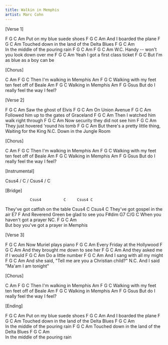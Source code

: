 ```yaml
---
title: Walkin in Memphis
artist: Marc Cohn
---
```

[Verse 1]

   F   G     C          Am
   Put on my blue suede shoes
         F    G      C    Am 
   And I boarded the plane 
   F                   G           C     Am
   Touched down in the land of the Delta Blues 
   F                    G       C   Am  
   In the middle of the pouring rain
   F G  C     Am F                   G    C Am 
   W.C. Handy -- won't you look down over me 
   F            G       C         Am
   Yeah I got a first class ticket 
              F         G       C 
   But I'm as blue as a boy can be 


   [Chorus]

   C        Am         F      G         C
   Then I'm walking in Memphis 
   Am              F        G           C
   Walking with my feet ten feet off of Beale 
   Am         F             G           C
   Walking in Memphis 
   Am              F              G     Gsus
   But do I really feel the way I feel? 


   [Verse 2]

   F       G        C    Am
   Saw the ghost of Elvis 
   F  G     C  Am
   On Union Avenue
   F            G         C        Am 
   Followed him up to the gates of Graceland 
          F           G          C      Am
   Then I watched him walk right through 
         F           G       C      Am
   Now security they did not see him 
             F        G         C   Am
   They just hovered 'round his tomb 
                 F             G      C               Am
   But there's a pretty little thing, Waiting for the King 
   N.C.
   Down in the Jungle Room 


   [Chorus]

   C        Am         F      G         C
   Then I'm walking in Memphis 
   Am              F        G           C
   Walking with my feet ten feet off of Beale 
   Am         F             G           C
   Walking in Memphis 
   Am              F              G     Gsus
   But do I really feel the way I feel? 


   [Instrumental] 
   
   Csus4 / C / Csus4 / C


   [Bridge]

               Csus4          C     Csus4 C
   They've got catfish on the table 
               Csus4         C      Csus4 C
   They've got gospel in the air 
                      E7         F
   And Reverend Green be glad to see you 
            F#dim         G7        C/G   C
   When you haven't got a prayer 
   NC.                            F       G  C  Am   
   But boy you've got a prayer in Memphis 


   [Verse 3]

   F          G     C    Am
   Now Muriel plays piano 
   F     G             C    Am
   Every Friday at the Hollywood 
   F        G                  C      Am
   And they brought me down to see her 
   F        G             C    Am
   And they asked me if I would
   F    G      C     Am 
   Do a little number 
         F         G      C    Am
   And I sang with all my might
                  F           G     C         Am 
   And she said, "Tell me are you a Christian child?" 
   N.C.
   And I said "Ma'am I am tonight" 


   [Chorus]

   C        Am         F      G         C
   Then I'm walking in Memphis 
   Am              F        G           C
   Walking with my feet ten feet off of Beale 
   Am         F             G           C
   Walking in Memphis 
   Am              F              G     Gsus
   But do I really feel the way I feel? 


   [Ending]

   F   G     C          Am
   Put on my blue suede shoes
         F    G      C    Am 
   And I boarded the plane 
   F                   G           C     Am
   Touched down in the land of the Delta Blues 
   F                    G       C   Am  
   In the middle of the pouring rain
   F                   G           C     Am
   Touched down in the land of the Delta Blues 
   F                    G       C   Am  
   In the middle of the pouring rain 
